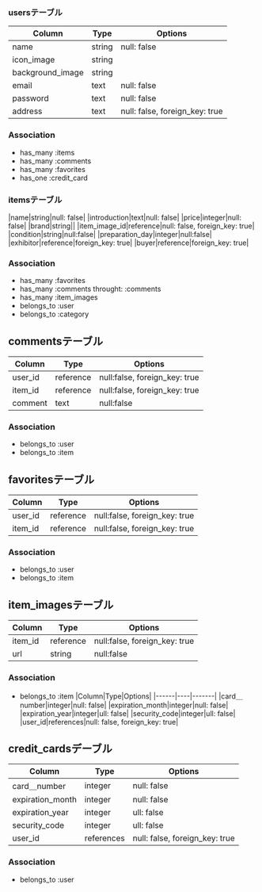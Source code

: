 ### usersテーブル
|Column|Type|Options|
|------|----|-------|
|name|string|null: false|
|icon_image|string||
|background_image|string||
|email|text|null: false|
|password|text|null: false|
|address|text|null: false, foreign_key: true|
### Association
- has_many :items
- has_many :comments
- has_many :favorites
- has_one :credit_card

### itemsテーブル
|name|string|null: false|
|introduction|text|null: false|
|price|integer|null: false|
|brand|string||
|item_image_id|reference|null: false, foreign_key: true|
|condition|string|null:false|
|preparation_day|integer|null:false|
|exhibitor|reference|foreign_key: true|
|buyer|reference|foreign_key: true|
### Association
- has_many :favorites
- has_many :comments throught: :comments
- has_many :item_images
- belongs_to :user
- belongs_to :category

## commentsテーブル
|Column|Type|Options|
|------|----|-------|
|user_id|reference|null:false, foreign_key: true|
|item_id|reference|null:false, foreign_key: true|
|comment|text|null:false|
### Association
- belongs_to :user
- belongs_to :item

## favoritesテーブル
|Column|Type|Options|
|------|----|-------|
|user_id|reference|null:false, foreign_key: true|
|item_id|reference|null:false, foreign_key: true|
### Association
- belongs_to :user
- belongs_to :item

## item_imagesテーブル
|Column|Type|Options|
|------|----|-------|
|item_id|reference|null:false, foreign_key: true|
|url|string|null:false|
### Association
- belongs_to :item
|Column|Type|Options|
|------|----|-------|
|card＿number|integer|null: false|
|expiration_month|integer|null: false|
|expiration_year|integer|ull: false|
|security_code|integer|ull: false|
|user_id|references|null: false, foreign_key: true|

## credit_cardsデーブル
|Column|Type|Options|
|------|----|-------|
|card＿number|integer|null: false|
|expiration_month|integer|null: false|
|expiration_year|integer|ull: false|
|security_code|integer|ull: false|
|user_id|references|null: false, foreign_key: true|
### Association
- belongs_to :user